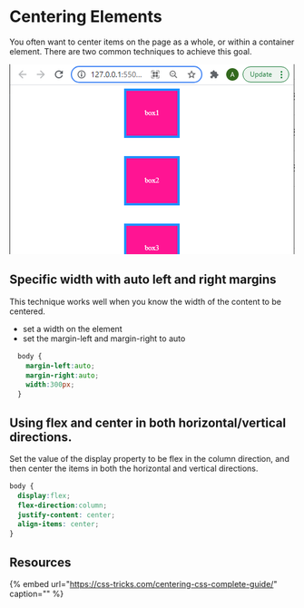 # Centering Elements

You often want to center items on the page as a whole, or within a container element. There are two common techniques to achieve this goal.

![](../.gitbook/assets/image%20%28257%29.png)

## Specific width with auto left and right margins

This technique works well when you know the width of the content to be centered.

* set a width on the element
* set the margin-left and margin-right to auto

```css
  body {
    margin-left:auto;
    margin-right:auto;
    width:300px;
  }
```

## Using flex and center in both horizontal/vertical directions.

Set the value of the display property to be flex in the column direction, and then center the items in both the horizontal and vertical directions.

```css
body {
  display:flex;
  flex-direction:column;
  justify-content: center;
  align-items: center;
}
```

## Resources

{% embed url="https://css-tricks.com/centering-css-complete-guide/" caption="" %}

